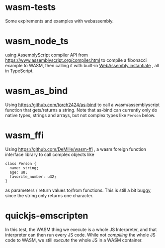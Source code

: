 # wasm-tests
Some expirements and examples with webassembly.

# wasm_node_ts

using AssemblyScript compiler API from https://www.assemblyscript.org/compiler.html to compile a fibonacci example to WASM,
then calling it with built-in [WebAssembly.instantiate](https://developer.mozilla.org/en-US/docs/Web/JavaScript/Reference/Global_Objects/WebAssembly/instantiate) , all in TypeScript.


# wasm_as_bind

Using https://github.com/torch2424/as-bind to call a wasm/assemblyscript function that gets/returns a string.
Note that as-bind can currently only do native types, strings and arrays, but not complex types like `Person` below.

# wasm_ffi

Using https://github.com/DeMille/wasm-ffi , a wasm foreign function interface library to call complex objects like 

```
class Person {
  name: string;
  age: u8;
  favorite_number: u32;
}
```

as parameters / return values to/from functions.
This is still a bit buggy, since the string only returns one character.

# quickjs-emscripten

In this test, the WASM thing we execute is a whole JS Interpreter, and that interpreter can then run every JS code.
While not *compiling* the whole JS code to WASM, we still *execute* the whole JS in a WASM container.
